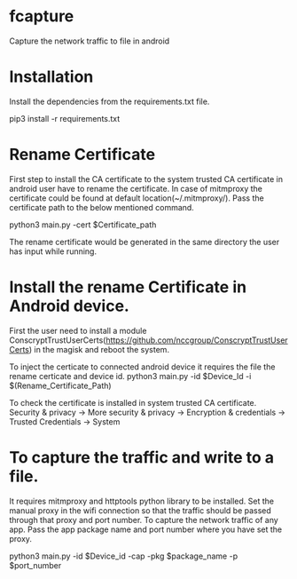 # fcapture
Capture the network traffic to file in android

# Installation
Install the dependencies from the requirements.txt file.

pip3 install -r requirements.txt

# Rename Certificate 
First step to install the CA certificate to the system trusted CA certificate in android user have to rename the certificate.
In case of mitmproxy the certificate could be found at default location(~/.mitmproxy/). Pass the certificate path to the below mentioned command.

python3 main.py -cert $Certificate_path

The rename certificate would be generated in the same directory the user has input while running.

# Install the rename Certificate in Android device.
First the user need to install a module ConscryptTrustUserCerts(https://github.com/nccgroup/ConscryptTrustUserCerts) in the magisk and reboot the system.

To inject the certicate to connected android device it requires the file the rename certicate and device id. 
python3 main.py -id $Device_Id -i $(Rename_Certificate_Path)

To check the certificate is installed in system trusted CA certificate.
Security & privacy -> More security & privacy -> Encryption & credentials -> Trusted Credentials -> System

# To capture the traffic and write to a file.
It requires mitmproxy and httptools python library to be installed.
Set the manual proxy in the wifi connection so that the traffic should be passed through that proxy and port number.
To capture the network traffic of any app. Pass the app package name and port number where you have set the proxy.

python3 main.py -id $Device_id -cap -pkg $package_name -p $port_number

